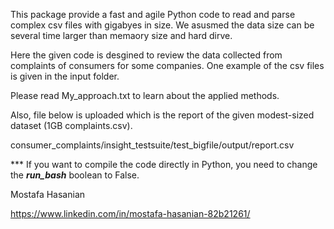 This package provide a fast and agile Python code to read and parse complex csv files with gigabyes in size. 
We asusmed the data size can be several time larger than memaory size and hard dirve. 

Here the given code is desgined to review the data collected from complaints of consumers for some companies. 
One example of the csv files is given in the input folder. 


Please read My_approach.txt to learn about the applied methods. 

Also, file below is uploaded which is the report of the given modest-sized dataset (1GB complaints.csv).

consumer_complaints/insight_testsuite/test_bigfile/output/report.csv


*** If you want to compile the code directly in Python, you need to change the ***run_bash*** boolean to False. 


Mostafa Hasanian

https://www.linkedin.com/in/mostafa-hasanian-82b21261/ 



